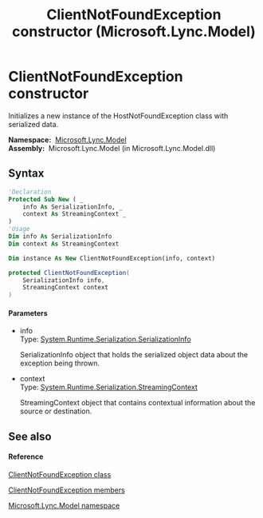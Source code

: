 ﻿---
title: ClientNotFoundException constructor  (Microsoft.Lync.Model)
TOCTitle: 'ClientNotFoundException constructor '
ms:assetid: M:Microsoft.Lync.Model.ClientNotFoundException.#ctor(System.Runtime.Serialization.SerializationInfo,System.Runtime.Serialization.StreamingContext)_DI_3_UC_OCS14MrefLyncWPF
ms:mtpsurl: https://msdn.microsoft.com/en-us/library/microsoft.lync.model.clientnotfoundexception.clientnotfoundexception(v=office.15)
ms:contentKeyID: 48599415
ms.date: 07/28/2014
mtps_version: v=office.15
f1_keywords:
- Microsoft.Lync.Model.ClientNotFoundException.ClientNotFoundException
dev_langs:
- CSharp
- JScript
- VB
- other
---

# ClientNotFoundException constructor

Initializes a new instance of the HostNotFoundException class with serialized data.

**Namespace:**  [Microsoft.Lync.Model](microsoft-lync-model-namespace_2.md)  
**Assembly:**  Microsoft.Lync.Model (in Microsoft.Lync.Model.dll)

## Syntax

``` vb
'Declaration
Protected Sub New ( _
    info As SerializationInfo, _
    context As StreamingContext _
)
'Usage
Dim info As SerializationInfo
Dim context As StreamingContext

Dim instance As New ClientNotFoundException(info, context)
```

``` csharp
protected ClientNotFoundException(
    SerializationInfo info,
    StreamingContext context
)
```

#### Parameters

  - info  
    Type: [System.Runtime.Serialization.SerializationInfo](http://msdn2.microsoft.com/en-us/library/a9b6042e)  
    
    SerializationInfo object that holds the serialized object data about the exception being thrown.

<!-- end list -->

  - context  
    Type: [System.Runtime.Serialization.StreamingContext](http://msdn2.microsoft.com/en-us/library/t16abws5)  
    
    StreamingContext object that contains contextual information about the source or destination.

## See also

#### Reference

[ClientNotFoundException class](clientnotfoundexception-class-microsoft-lync-model_2.md)

[ClientNotFoundException members](clientnotfoundexception-members-microsoft-lync-model_2.md)

[Microsoft.Lync.Model namespace](microsoft-lync-model-namespace_2.md)

